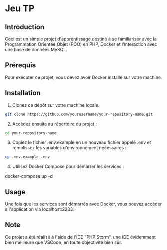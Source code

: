 # Jeu TP

## Introduction

Ceci est un simple projet d'apprentissage destiné à se familiariser avec la Programmation Orientée Objet (POO) en PHP, Docker et l'interaction avec une base de données MySQL. 

## Prérequis

Pour exécuter ce projet, vous devez avoir Docker installé sur votre machine.

## Installation

1. Clonez ce dépôt sur votre machine locale.
```bash
git clone https://github.com/yourusername/your-repository-name.git
```
2. Accèdez ensuite au répertoire du projet : 

```bash
cd your-repository-name
```
3. Copiez le fichier .env.example en un nouveau fichier appelé .env et remplissez les variables d'environnement nécessaires :
```bash
cp .env.example .env
```
4. Utilisez Docker Compose pour démarrer les services :

docker-compose up -d

## Usage

Une fois que les services sont démarrés avec Docker, vous pouvez accéder à l'application via localhost:2233.

## Note

Ce projet a été réalisé à l'aide de l'IDE "PHP Storm", une IDE évidemment bien meilleure que VSCode, en toute objectivité bien sûr.
